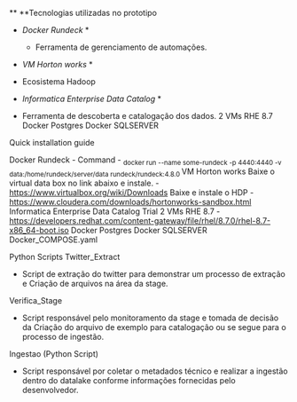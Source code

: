 ** **Tecnologias utilizadas no prototipo

* *Docker Rundeck* *
	- Ferramenta de gerenciamento de automações.

* *VM Horton works* *
- Ecosistema Hadoop


* *Informatica Enterprise Data Catalog* * 
- Ferramenta de descoberta e catalogação dos dados.
    2 VMs RHE 8.7 
    Docker Postgres
    Docker SQLSERVER 

Quick installation guide

Docker Rundeck 
	-	Command - <sub> docker run --name some-rundeck -p 4440:4440 -v data:/home/rundeck/server/data rundeck/rundeck:4.8.0 </sub>
VM Horton works 
  Baixe o virtual data box no link abaixo e instale.
  	-	https://www.virtualbox.org/wiki/Downloads
  Baixe e instale o HDP
  	-	https://www.cloudera.com/downloads/hortonworks-sandbox.html
Informatica Enterprise Data Catalog Trial
  2 VMs RHE 8.7
  	-	https://developers.redhat.com/content-gateway/file/rhel/8.7.0/rhel-8.7-x86_64-boot.iso
  Docker Postgres
  Docker SQLSERVER
    Docker_COMPOSE.yaml


Python Scripts
 Twitter_Extract 
 - Script de extração do twitter para demonstrar um processo de extração e Criação de arquivos na área da stage.

 Verifica_Stage
 - Script responsável pelo monitoramento da stage e tomada de decisão da Criação do arquivo de exemplo para catalogação ou se segue para o processo de 		        ingestão.

 Ingestao (Python Script)
 - Script responsável por coletar o metadados técnico e realizar a ingestão dentro do datalake conforme informações fornecidas pelo desenvolvedor.
